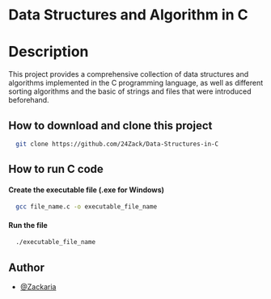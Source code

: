 
# Data Structures and Algorithm in C

# Description

This project provides a comprehensive collection of data structures and algorithms implemented in the C programming language, as well as different sorting algorithms and the basic of strings and files that were introduced beforehand.

## How to download and clone this project
```bash
  git clone https://github.com/24Zack/Data-Structures-in-C

```

## How to run C code

#### Create the executable file (.exe for Windows)

```bash
  gcc file_name.c -o executable_file_name
```

#### Run the file

```bash
  ./executable_file_name
```


## Author

- [@Zackaria](https://github.com/24Zack)
